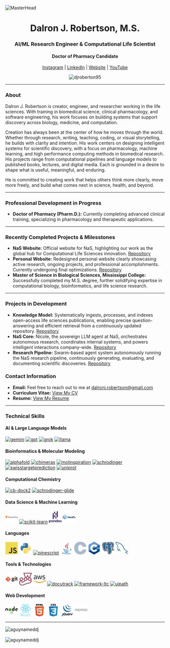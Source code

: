 ![MasterHead](https://media.nature.com/w1248/magazine-assets/d41586-022-00997-5/d41586-022-00997-5_20300292.gif)

<h1 align="center">Dalron J. Robertson, M.S. </h1>
<h3 align="center">AI/ML Research Engineer & Computational Life Scientist</h3>
<h4 align="center">Doctor of Pharmacy Candidate</h4>
<p align="center">
    <a href="https://instagram.com/aguynameeddj" target="_blank">Instagram</a> |
    <a href="https://linkedin.com/in/dalronjrobertson" target="_blank">LinkedIn</a> |
    <a href="https://dalronjrobertson.com" target="_blank">Website</a> |
    <a href="https://youtube.com/@AGNDJ" target="_blank">YouTube</a>
</p>
<p align="center"> <img src="https://komarev.com/ghpvc/?username=djroberton95&label=Profile%20views&color=0e75b6&style=flat" alt="djroberton95" /> </p>


---


### About

Dalron J. Robertson is creator, engineer, and researcher working in the life sciences. With training in biomedical science, clinical pharmacology, and software engineering, his work focuses on building systems that support discovery across biology, medicine, and computation.

Creation has always been at the center of how he moves through the world. Whether through research, writing, teaching, coding, or visual storytelling, he builds with clarity and intention. His work centers on designing intelligent systems for scientific discovery, with a focus on pharmacology, machine learning, and high performance computing methods in biomedical research. His projects range from computational pipelines and language models to published books, lectures, and digital media. Each is grounded in a desire to shape what is useful, meaningful, and enduring.

He is committed to creating work that helps others think more clearly, move more freely, and build what comes next in science, health, and beyond.


---


### Professional Development in Progress
- **Doctor of Pharmacy (Pharm.D.):** Currently completing advanced clinical training, specializing in pharmacology and therapeutic applications.


---


### Recently Completed Projects & Milesstones
- **NaS Website:** Official website for NaS, highlighting our work as the global hub for Computational Life Sciences innovation. [Repository](https://github.com/NaS-Research/nas-website)
- **Personal Website:** Redesigned personal website clearly showcasing active research, ongoing projects, and professional accomplishments. Currently undergoing final optimizations. [Repository](https://github.com/AGuyNamedDJ/Personal-Website/tree/main)
- **Master of Science in Biological Sciences, Mississippi College:** Successfully completed my M.S. degree, further solidifying expertise in computational biology, bioinformatics, and life science research.


---


### Projects in Development
- **Knowledge Model:** Systematically ingests, processes, and indexes open-access life sciences publications, enabling precise question-answering and efficient retrieval from a continuously updated repository. [Repository](https://github.com/NaS-Research/knowledge-model)
- **NaS Core:** Nicole, the sovereign LLM agent at NaS, orchestrates autonomous research, coordinates internal systems, and powers intelligent interactions company-wide. [Repository](https://github.com/NaS-Research/NaS-Core)
- **Research Pipeline:** Swarm-based agent system autonomously running the NaS research pipeline, continuously generating, evaluating, and documenting scientific discoveries. [Repository](https://github.com/NaS-Research/Research-Pipeline)

### Contact Information
- **Email:** Feel free to reach out to me at [dalronj.robertson@gmail.com](mailto:dalronj.robertson@gmail.com)
- **Curriculum Vitae:** [View My CV](https://www.dropbox.com/scl/fi/axmahn043z2j26ybkd1wn/DJR-CurriculumVitae-2.pdf?rlkey=wwjy7wowk19d47kvq4x4v1tpg&st=cxf5te0e&dl=0)
- **Resume:** [View My Resume](https://www.dropbox.com/scl/fi/g57cd35l4fmgc1y5fssz7/DJR-Resume-5.pdf?rlkey=uzohcs5ffb35ytnheczchd0p1&st=qolhwojn&dl=0)


---


### Technical Skills 

#### AI & Large Language Models
<p align="left">
    <a href="https://blog.google/technology/ai/google-gemini-ai/#sundar-note" target="_blank"><img src="https://upload.wikimedia.org/wikipedia/commons/thumb/8/8a/Google_Gemini_logo.svg/1024px-Google_Gemini_logo.svg.png" alt="gemini" width="40" height="40"/></a>
    <a href="https://openai.com/chatgpt/" target="_blank"><img src="https://static.vecteezy.com/system/resources/previews/021/059/825/original/chatgpt-logo-chat-gpt-icon-on-green-background-free-vector.jpg" alt="gpt" width="40" height="40"/></a>
    <a href="https://x.ai" target="_blank"><img src="https://x.ai/apple-icon.png?d82460d2a9afe67b" alt="grok" width="40" height="40"/></a>
    <a href="https://llama.meta.com/#" target="_blank"><img src="https://www.enterpriseai.news/wp-content/uploads/2024/04/4-19-24-meta-ai-logo-685x320.webp" alt="llama" width="40" height="40"/></a>
</p>

#### Bioinformatics & Molecular Modeling
<p align="left">
    <a href="https://alphafold.ebi.ac.uk/" target="_blank"><img src="https://res.cloudinary.com/apideck/image/upload/v1638775806/icons/alphafold.png" alt="alphafold" width="40" height="40"/></a>
    <a href="https://www.cgl.ucsf.edu/chimerax/" target="_blank"><img src="https://pbs.twimg.com/profile_images/1258640052432695299/GfmeFx1c_400x400.jpg" alt="chimerax" width="40" height="40"/></a>
    <a href="https://www.molinspiration.com" target="_blank"><img src="https://cgrtools.readthedocs.io/_static/logo.jpg" alt="molinspiration" width="40" height="40"/></a>
    <a href="https://www.schrodinger.com" target="_blank"><img src="https://encrypted-tbn0.gstatic.com/images?q=tbn:ANd9GcRB0yzU5APpZJQ_ZcDDaNd6VEp_8yNWQSn5EA&s" alt="schrodinger" width="40" height="40"/></a>
    <a href="https://www.swisstargetprediction.ch" target="_blank"><img src="https://lh4.googleusercontent.com/proxy/3tYaXTMH0p1AEHXIGFEEqLzdBAoAdeVJbpjRbMqAgUpEsbZ7Qw-3xa420lF9ntTLk3WXDKndUc3EOFyXs3RozmB0HJzJ7ff5NnJY3QHbKafvoTJsE8EGrA0fYw" alt="swisstargetprediction" width="40" height="40"/></a>
    <a href="https://www.uniprot.org" target="_blank"><img src="https://www.uniprot.org/uniprotkb_illustration.img.51c868.svg" alt="uniprot" width="40" height="40"/></a>
</p>

#### Computational Chemistry
<p align="left">
    <a href="https://cadd.labshare.cn/cb-dock2/" target="_blank"><img src="https://cadd.labshare.cn/cb-dock2/images/clab.png" alt="cb-dock2" width="40" height="40"/></a>
    <a href="https://www.schrodinger.com/products/glide" target="_blank"><img src="https://logo.clearbit.com/schrodinger.com?size=512" alt="schrodinger-glide" width="40" height="40"/></a>
</p>


#### Data Science & Machine Learning
<p align="left">
    <a href="https://www.tensorflow.org" target="_blank"><img src="https://raw.githubusercontent.com/devicons/devicon/master/icons/tensorflow/tensorflow-original-wordmark.svg" alt="tensorflow" width="40" height="40"/></a>
    <a href="https://scikit-learn.org/stable/" target="_blank"><img src="https://upload.wikimedia.org/wikipedia/commons/thumb/0/05/Scikit_learn_logo_small.svg/2560px-Scikit_learn_logo_small.svg.png" alt="scikit-learn" width="65" height="40"/></a>
    <a href="https://pandas.pydata.org" target="_blank"><img src="https://raw.githubusercontent.com/devicons/devicon/master/icons/pandas/pandas-original-wordmark.svg" alt="pandas" width="40" height="40"/></a>
    <a href="https://numpy.org" target="_blank"><img src="https://raw.githubusercontent.com/devicons/devicon/master/icons/numpy/numpy-original-wordmark.svg" alt="numpy" width="40" height="40"/></a>
</p>

#### Languages
<p align="left">
    <a href="https://www.javascript.com" target="_blank"><img src="https://raw.githubusercontent.com/devicons/devicon/master/icons/javascript/javascript-original.svg" alt="javascript" width="40" height="40"/></a>
    <a href="https://www.python.org" target="_blank"><img src="https://raw.githubusercontent.com/devicons/devicon/master/icons/python/python-original.svg" alt="python" width="40" height="40"/></a>
    <a href="https://www.tradingview.com/pine-script-docs/welcome/" target="_blank"><img src="https://store-images.s-microsoft.com/image/apps.236.13836326969256223.40e47586-7294-425f-9bf6-c3049cc4c873.d153a4d9-74fa-4d16-a7d2-105cd04e4066" alt="pinescript" width="40" height="40"/></a>
    <a href="https://www.java.com/en/" target="_blank"><img src="https://raw.githubusercontent.com/devicons/devicon/master/icons/java/java-original.svg" alt="java" width="40" height="40"/></a>
    <a href="https://www.w3schools.com/c/c_intro.php" target="_blank"><img src="https://raw.githubusercontent.com/devicons/devicon/master/icons/c/c-original.svg" alt="c" width="40" height="40"/></a>
    <a href="https://www.w3schools.com/cpp/cpp_intro.asp#:~:text=C%2B%2B%20is%20an%20object%2Doriented,fun%20and%20easy%20to%20learn!" target="_blank"><img src="https://raw.githubusercontent.com/devicons/devicon/master/icons/cplusplus/cplusplus-original.svg" alt="c++" width="40" height="40"/></a>
    <a href="https://www.postgresql.org" target="_blank"><img src="https://raw.githubusercontent.com/devicons/devicon/master/icons/postgresql/postgresql-original.svg" alt="postgresql" width="40" height="40"/></a>
    <a href="https://www.mysql.com" target="_blank"><img src="https://raw.githubusercontent.com/devicons/devicon/master/icons/mysql/mysql-original.svg" alt="mysql" width="40" height="40"/></a>
</p>

#### Tools & Technologies
<p align="left">
    <a href="https://git-scm.com" target="_blank"><img src="https://raw.githubusercontent.com/devicons/devicon/master/icons/git/git-original-wordmark.svg" alt="git" width="40" height="40"/></a>
    <a href="https://jestjs.io" target="_blank"><img src="https://raw.githubusercontent.com/devicons/devicon/master/icons/jest/jest-plain.svg" alt="jest" width="40" height="40"/></a>
    <a href="https://aws.amazon.com/?nc2=h_lg" target="_blank"><img src="https://raw.githubusercontent.com/devicons/devicon/master/icons/amazonwebservices/amazonwebservices-original-wordmark.svg" alt="aws" width="40" height="40"/></a>
    <a href="https://www.redsailtechnologies.com/pharmacy-software/docutrack" target="_blank"><img src="https://images.g2crowd.com/uploads/product/image/social_landscape/social_landscape_9617d8911e0a2f79d3325d01245fc722/docutrack.png" alt="docutrack" width="40" height="45"/></a>
    <a href="https://frameworkltc.com" target="_blank"><img src="https://gdm-catalog-fmapi-prod.imgix.net/ProductScreenshot/a10b4425-fa40-454f-b4c1-0e10e2e3201d.png?ixlib=rb-1.0.0&ch=Width%2CDPR&auto=format&w=750&h=450&q=50" alt="framework-ltc" width="45" height="40"/></a>
    <a href="https://www.uipath.com" target="_blank"><img src="https://upload.wikimedia.org/wikipedia/en/8/80/UiPath_2019_Corporate_Logo.png" alt="uipath" width="77" height="40"/></a>
</p>

#### Web Development
<p align="left">
    <a href="https://nodejs.org/en" target="_blank"><img src="https://raw.githubusercontent.com/devicons/devicon/master/icons/nodejs/nodejs-original-wordmark.svg" alt="nodejs" width="40" height="40"/></a>
    <a href="https://react.dev" target="_blank"><img src="https://raw.githubusercontent.com/devicons/devicon/master/icons/react/react-original-wordmark.svg" alt="react" width="40" height="40"/></a>
    <a href="https://www.w3schools.com/html/" target="_blank"><img src="https://raw.githubusercontent.com/devicons/devicon/master/icons/html5/html5-original-wordmark.svg" alt="html5" width="40" height="40"/></a>
    <a href="https://www.w3schools.com/css/" target="_blank"><img src="https://raw.githubusercontent.com/devicons/devicon/master/icons/css3/css3-original-wordmark.svg" alt="css3" width="40" height="40"/></a>
    <a href="https://jquery.com" target="_blank"><img src="https://raw.githubusercontent.com/devicons/devicon/master/icons/jquery/jquery-original-wordmark.svg" alt="jquery" width="40" height="40"/></a>
    <a href="https://expressjs.com" target="_blank"><img src="https://raw.githubusercontent.com/devicons/devicon/master/icons/express/express-original-wordmark.svg" alt="express" width="40" height="40"/></a>
</p>


---


<a>
<p>&nbsp;<img align="left" src="https://github-readme-stats.vercel.app/api?username=aguynameddj&show_icons=true&locale=en" alt="aguynameddj" /></p>
<p><img align="center" src="https://github-readme-stats.vercel.app/api/top-langs?username=aguynameddj&show_icons=true&locale=en&layout=compact" alt="aguynameddj" /></p>
</a>
